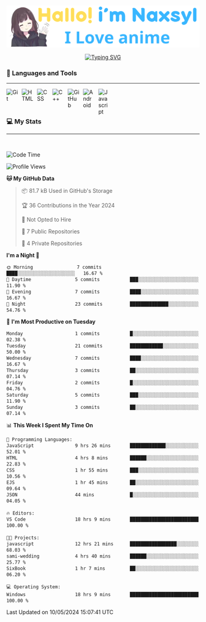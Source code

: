 <p align="center"><a href="https://github.com/Naxsyl"><img width=580px alt="Hello, I'm Naxsyl. I Love Anime" src="img/banner.png" /></a></p>

<p align="center">
<a href="https://git.io/typing-svg"><img src="https://readme-typing-svg.herokuapp.com?font=Fira+Code&weight=600&size=22&pause=1000&center=true&vCenter=true&random=false&width=435&lines=Newbie+Programmer;Back-end+web+and+app+developer;Learn+Something+Interesting" alt="Typing SVG" /></a>
</p>

### 🧰 Languages and Tools

---

<img align="left" alt="Git" width="30px" style="padding-right:10px;" src="https://cdn.jsdelivr.net/gh/devicons/devicon/icons/git/git-original.svg" />
<img align="left" alt="HTML" width="30px" style="padding-right:10px;" src="https://cdn.jsdelivr.net/gh/devicons/devicon/icons/html5/html5-plain.svg" />
<img align="left" alt="CSS" width="30px" style="padding-right:10px;" src="https://cdn.jsdelivr.net/gh/devicons/devicon/icons/css3/css3-plain.svg" />
<img align="left" alt="C++" width="30px" style="padding-right:10px;" src="https://cdn.jsdelivr.net/gh/devicons/devicon/icons/cplusplus/cplusplus-line.svg" />
<img align="left" alt="GitHub" width="30px" style="padding-right:10px;" src="https://cdn.jsdelivr.net/gh/devicons/devicon/icons/github/github-original.svg" />
<img align="left" alt="Android" width="30px" style="padding-right:10px;" src="https://cdn.jsdelivr.net/gh/devicons/devicon/icons/android/android-plain.svg" />
<img align="left" alt="Javascript" width="30px" style="padding-right:10px;" src="https://cdn.jsdelivr.net/gh/devicons/devicon@latest/icons/javascript/javascript-original.svg" />
<br>
<br>
<br>


### 💻 My Stats

---

<br>

<!--START_SECTION:waka-->
![Code Time](http://img.shields.io/badge/Code%20Time-64%20hrs%2048%20mins-blue)

![Profile Views](http://img.shields.io/badge/Profile%20Views-6-blue)

**🐱 My GitHub Data** 

> 📦 81.7 kB Used in GitHub's Storage 
 > 
> 🏆 36 Contributions in the Year 2024
 > 
> 🚫 Not Opted to Hire
 > 
> 📜 7 Public Repositories 
 > 
> 🔑 4 Private Repositories 
 > 
**I'm a Night 🦉** 

```text
🌞 Morning                7 commits           ████░░░░░░░░░░░░░░░░░░░░░   16.67 % 
🌆 Daytime                5 commits           ███░░░░░░░░░░░░░░░░░░░░░░   11.90 % 
🌃 Evening                7 commits           ████░░░░░░░░░░░░░░░░░░░░░   16.67 % 
🌙 Night                  23 commits          ██████████████░░░░░░░░░░░   54.76 % 
```
📅 **I'm Most Productive on Tuesday** 

```text
Monday                   1 commits           █░░░░░░░░░░░░░░░░░░░░░░░░   02.38 % 
Tuesday                  21 commits          ████████████░░░░░░░░░░░░░   50.00 % 
Wednesday                7 commits           ████░░░░░░░░░░░░░░░░░░░░░   16.67 % 
Thursday                 3 commits           ██░░░░░░░░░░░░░░░░░░░░░░░   07.14 % 
Friday                   2 commits           █░░░░░░░░░░░░░░░░░░░░░░░░   04.76 % 
Saturday                 5 commits           ███░░░░░░░░░░░░░░░░░░░░░░   11.90 % 
Sunday                   3 commits           ██░░░░░░░░░░░░░░░░░░░░░░░   07.14 % 
```


📊 **This Week I Spent My Time On** 

```text
💬 Programming Languages: 
JavaScript               9 hrs 26 mins       █████████████░░░░░░░░░░░░   52.01 % 
HTML                     4 hrs 8 mins        ██████░░░░░░░░░░░░░░░░░░░   22.83 % 
CSS                      1 hr 55 mins        ███░░░░░░░░░░░░░░░░░░░░░░   10.56 % 
EJS                      1 hr 45 mins        ██░░░░░░░░░░░░░░░░░░░░░░░   09.64 % 
JSON                     44 mins             █░░░░░░░░░░░░░░░░░░░░░░░░   04.05 % 

🔥 Editors: 
VS Code                  18 hrs 9 mins       █████████████████████████   100.00 % 

🐱‍💻 Projects: 
javascript               12 hrs 21 mins      █████████████████░░░░░░░░   68.03 % 
sami-wedding             4 hrs 40 mins       ██████░░░░░░░░░░░░░░░░░░░   25.77 % 
SixBook                  1 hr 7 mins         ██░░░░░░░░░░░░░░░░░░░░░░░   06.20 % 

💻 Operating System: 
Windows                  18 hrs 9 mins       █████████████████████████   100.00 % 
```


 Last Updated on 10/05/2024 15:07:41 UTC
<!--END_SECTION:waka-->
